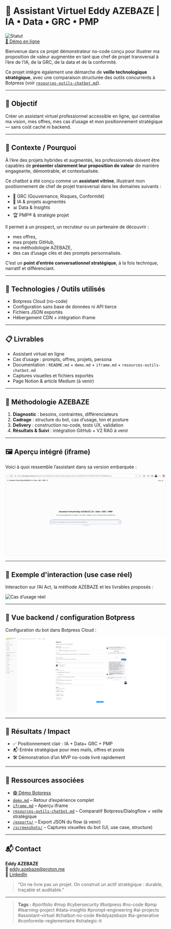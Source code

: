 # 🤖 Assistant Virtuel Eddy AZEBAZE | IA • Data • GRC • PMP

![Statut](https://img.shields.io/badge/statut-déployé-brightgreen)  
[🔗 Démo en ligne](https://cdn.botpress.cloud/webchat/v3.1/shareable.html?configUrl=https://files.bpcontent.cloud/2025/07/27/01/20250727010732-RSM5BWL1.json)

Bienvenue dans ce projet démonstrateur no-code conçu pour illustrer ma proposition de valeur augmentée en tant que chef de projet transversal à l’ère de l’IA, de la GRC, de la data et de la conformité.

Ce projet intègre également une démarche de **veille technologique stratégique**, avec une comparaison structurée des outils concurrents à Botpress (voir [`resources-outils-chatbot.md`](./resources-outils-chatbot.md)).

---

## 🚀 Objectif

Créer un assistant virtuel professionnel accessible en ligne, qui centralise ma vision, mes offres, mes cas d’usage et mon positionnement stratégique — sans coût caché ni backend.

---

## 🧠 Contexte / Pourquoi

À l’ère des projets hybrides et augmentés, les professionnels doivent être capables de **présenter clairement leur proposition de valeur** de manière engageante, démontrable, et contextualisée.

Ce chatbot a été conçu comme un **assistant vitrine**, illustrant mon positionnement de chef de projet transversal dans les domaines suivants :

- 🎯 GRC (Gouvernance, Risques, Conformité)
- 🧠 IA & projets augmentés
- 📊 Data & Insights
- 🏆 PMP® & stratégie projet

Il permet à un prospect, un recruteur ou un partenaire de découvrir :
- mes offres,
- mes projets GitHub,
- ma méthodologie AZEBAZE,
- des cas d’usage clés et des prompts personnalisés.

C’est un **point d’entrée conversationnel stratégique**, à la fois technique, narratif et différenciant.

---

## 🔧 Technologies / Outils utilisés

- Botpress Cloud (no-code)
- Configuration sans base de données ni API tierce
- Fichiers JSON exportés
- Hébergement CDN + intégration iframe

---

## 📋 Livrables

- Assistant virtuel en ligne
- Cas d’usage : prompts, offres, projets, persona
- Documentation : `README.md` + `demo.md` + `iframe.md` + `resources-outils-chatbot.md`
- Captures visuelles et fichiers exportés
- Page Notion & article Medium (à venir)

---

## 🧩 Méthodologie AZEBAZE

1. **Diagnostic** : besoins, contraintes, différenciateurs  
2. **Cadrage** : structure du bot, cas d’usage, ton et posture  
3. **Delivery** : construction no-code, tests UX, validation  
4. **Résultats & Suivi** : intégration GitHub + V2 RAG à venir

---

## 🖼️ Aperçu intégré (iframe)

Voici à quoi ressemble l’assistant dans sa version embarquée :

![Iframe Preview](./screenshots/iframe-preview.png)

---

## 💬 Exemple d'interaction (use case réel)

Interaction sur l’AI Act, la méthode AZEBAZE et les livrables proposés :

![Cas d’usage réel](./screenshots/Quelques%20cas%20d’usage%20en%20action.png)

---

## 🧠 Vue backend / configuration Botpress

Configuration du bot dans Botpress Cloud :

![Arborescence Botpress](./screenshots/Arborescence%20Botpress.png)

---

## 🎯 Résultats / Impact

- ✅ Positionnement clair : IA + Data+ GRC + PMP
- 📬 Entrée stratégique pour mes mails, offres et posts
- 🛠️ Démonstration d’un MVP no-code livré rapidement

---

## 🔗 Ressources associées

- [🟢 Démo Botpress](https://cdn.botpress.cloud/webchat/v3.1/shareable.html?configUrl=https://files.bpcontent.cloud/2025/07/27/01/20250727010732-RSM5BWL1.json)
- [`demo.md`](./demo.md) – Retour d’expérience complet
- [`iframe.md`](./iframe.md) – Aperçu iframe
- [`resources-outils-chatbot.md`](./resources-outils-chatbot.md) – Comparatif Botpress/Dialogflow + veille stratégique
- [`/exports/`](./exports/) – Export JSON du flow (à venir)
- [`/screenshots/`](./screenshots/) – Captures visuelles du bot (UI, use case, structure)

---

## 📬 Contact

**Eddy AZEBAZE**  
📧 eddy.azebaze@proton.me  
🔗 [LinkedIn](https://www.linkedin.com/in/eddy-azebaze-034a20226)

> “On ne livre pas un projet. On construit un actif stratégique : durable, traçable et auditable.”

---

> **Tags :** #portfolio #mvp #cybersecurity #botpress #no-code #pmp #learning-project #data-insights #prompt-engineering #ai-projects #assistant-virtuel #chatbot-no-code #eddyazebaze #ia-generative #conformite-reglementaire #strategic-it
